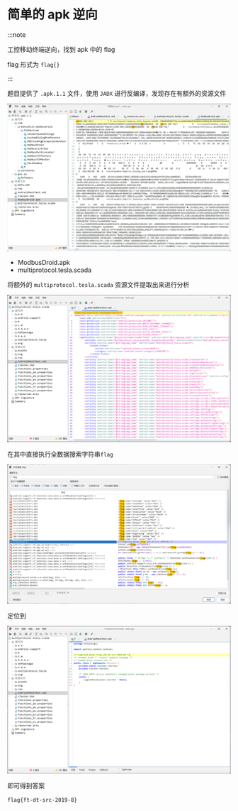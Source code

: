 # 简单的 apk 逆向

:::note

工控移动终端逆向，找到 apk 中的 flag

flag 形式为 `flag{}`

:::

题目提供了 `.apk.1.1` 文件，使用 `JADX` 进行反编译，发现存在有额外的资源文件

![img](img/image_20241204-230425.png)

- ModbusDroid.apk
- multiprotocol.tesla.scada

将额外的 `multiprotocol.tesla.scada` 资源文件提取出来进行分析

![img](img/image_20241207-230744.png)

在其中直接执行全数据搜索字符串`flag`

![img](img/image_20241208-230836.png)

定位到

![img](img/image_20241209-230949.png)

即可得到答案

```flag
flag{ft-dt-src-2019-8}
```
